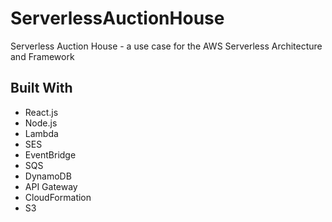 # ServerlessAuctionHouse
Serverless Auction House - a use case for the AWS Serverless Architecture and Framework


## Built With
<ul>
  <li>React.js</li>
  <li>Node.js</li>
  <li>Lambda</li>
  <li>SES</li>
  <li>EventBridge</li>
  <li>SQS</li>
  <li>DynamoDB</li>
  <li>API Gateway</li>
  <li>CloudFormation</li>
  <li>S3</li>
</ul>
